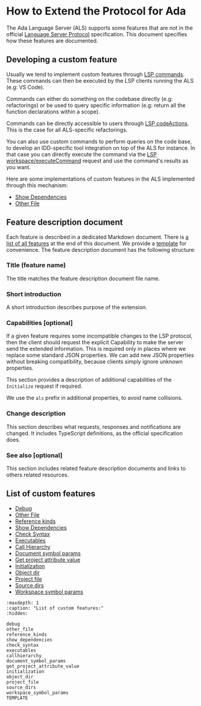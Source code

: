 How to Extend the Protocol for Ada
==================================


The Ada Language Server (ALS) supports some features that are not in the official
[Language Server Protocol](https://microsoft.github.io/language-server-protocol)
specification. This document specifies how these features are documented.

## Developing a custom feature

Usually we tend to implement custom features through [LSP commands](https://microsoft.github.io/language-server-protocol/specifications/lsp/3.17/specification/#command). These commands can then be executed by the LSP clients running the ALS (e.g: VS Code).

Commands can either do something on the codebase directly (e.g: refactorings) or be used to query specific information (e.g: return all the function declarations within a scope).

Commands can be directly accessible to users through [LSP codeActions](https://microsoft.github.io/language-server-protocol/specifications/lsp/3.17/specification/#textDocument_codeAction). This is the case for all ALS-specific refactorings.

You can also use custom commands to perform queries on the code base, to develop an IDD-specific tool integration on top of the ALS for instance. In that case you can directly execute the command via the [LSP workspace/executeCommand](https://microsoft.github.io/language-server-protocol/specifications/lsp/3.17/specification/#workspace_executeCommand) request and use the command's results as you want.

Here are some implementations of custom features in the ALS implemented through this mechanism:

* [Show Dependencies](https://github.com/AdaCore/ada_language_server/blob/master/source/ada/lsp-ada_handlers-show_dependencies_commands.ads)
* [Other File](https://github.com/AdaCore/ada_language_server/blob/master/source/ada/lsp-ada_handlers-other_file_commands.ads)

## Feature description document

Each feature is described in a dedicated Markdown document.
There is [a list of all features](#list-of-custom-features) at the end of this document.
We provide a [template](./TEMPLATE.md) for convenience.
The feature description document has the following structure:

### Title (feature name)
The title matches the feature description document file name.

### Short introduction
A short introduction describes purpose of the extension.

### Capabilities [optional]
If a given feature requires some incompatible changes to the LSP protocol,
then the client should request the explicit Capability to make the server
send the extended information. This is required only in places where we
replace some standard JSON properties. We can add new JSON properties
without breaking compatibility, because clients simply ignore unknown properties.

This section provides a description of additional capabilities of the
`Initialize` request if required.

We use the `als` prefix in additional properties, to avoid name collisions.

### Change description
This section describes what requests, responses and notifications are changed.
It includes TypeScript definitions, as the official specification does.

### See also [optional]
This section includes related feature description documents and links to others
related resources.

## List of custom features
 * [Debug](debug.md)
 * [Other File](other_file.md)
 * [Reference kinds](reference_kinds.md)
 * [Show Dependencies](show_dependencies.md)
 * [Check Syntax](check_syntax.md)
 * [Executables](executables.md)
 * [Call Hierarchy](callhierarchy.md)
 * [Document symbol params](document_symbol_params.md)
 * [Get project attribute value](get_project_attribute_value.md)
 * [Initialization](initialization.md)
 * [Object dir](object_dir.md)
 * [Project file](project_file.md)
 * [Source dirs](source_dirs.md)
 * [Workspace symbol params](workspace_symbol_params.md)

```{toctree}
:maxdepth: 1
:caption: "List of custom features:"
:hidden:

debug
other_file
reference_kinds
show_dependencies
check_syntax
executables
callhierarchy
document_symbol_params
get_project_attribute_value
initialization
object_dir
project_file
source_dirs
workspace_symbol_params
TEMPLATE
```
